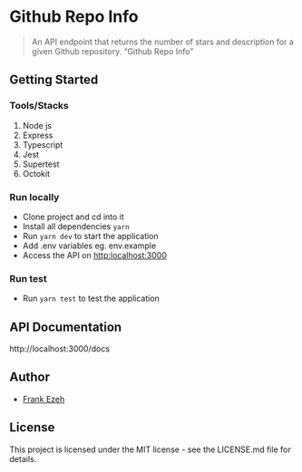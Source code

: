 # Github Repo Info
> An API endpoint that returns the number of stars and description for a given Github repository. “Github Repo Info”

## Getting Started

### Tools/Stacks

1. Node js
2. Express
3. Typescript
4. Jest
6. Supertest
7. Octokit

### Run locally

- Clone project and cd into it
- Install all dependencies `yarn`
- Run `yarn dev` to start the application
- Add .env variables eg. env.example
- Access the API on [http:localhost:3000](http:localhost:3000)

### Run test

- Run `yarn test` to test the application


## API Documentation

http://localhost:3000/docs


## Author
*  [Frank Ezeh](https://www.linkedin.com/in/frank-ezeh-7a79a0182)

## License
This project is licensed under the MIT license - see the LICENSE.md file for details.
```
